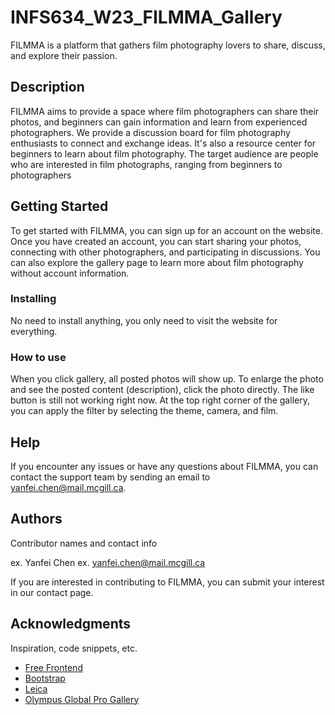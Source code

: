 # INFS634_W23_FILMMA_Gallery

FILMMA is a platform that gathers film photography lovers to share, discuss, and explore their passion.

## Description

FILMMA aims to provide a space where film photographers can share their photos, and beginners can gain information and learn from experienced photographers. We provide a discussion board for film photography enthusiasts to connect and exchange ideas. It's also a resource center for beginners to learn about film photography. The target audience are people who are interested in film photographs, ranging from beginners to photographers

## Getting Started

To get started with FILMMA, you can sign up for an account on the website. Once you have created an account, you can start sharing your photos, connecting with other photographers, and participating in discussions. You can also explore the gallery page to learn more about film photography without account information.

### Installing

No need to install anything, you only need to visit the website for everything.

### How to use

When you click gallery, all posted photos will show up. To enlarge the photo and see the posted content (description), click the photo directly. The like button is still not working right now. At the top right corner of the gallery, you can apply the filter by selecting the theme, camera, and film. 

## Help

If you encounter any issues or have any questions about FILMMA, you can contact the support team by sending an email to yanfei.chen@mail.mcgill.ca.

## Authors

Contributor names and contact info

ex. Yanfei Chen
ex. yanfei.chen@mail.mcgill.ca

If you are interested in contributing to FILMMA, you can submit your interest in our contact page.

## Acknowledgments

Inspiration, code snippets, etc.
* [Free Frontend](https://freefrontend.com/bootstrap-galleries/)
* [Bootstrap](https://getbootstrap.com/)
* [Leica](https://leicacamera.com/en-int/photography)
* [Olympus Global Pro Gallery](https://cameras.olympus.com/gallery/en-ca)
